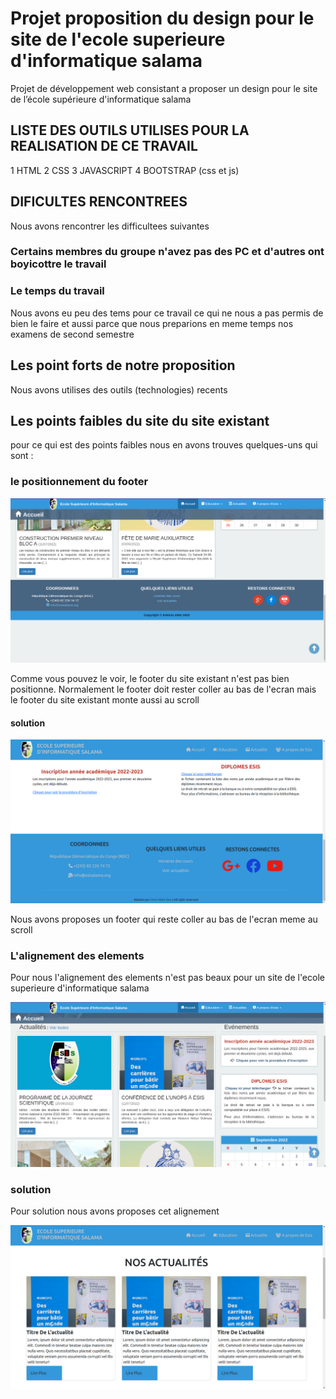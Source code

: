 # Projet proposition du design pour le site de l'ecole superieure d'informatique salama
Projet de développement web consistant a proposer un design pour le site de l’école supérieure d'informatique salama


## LISTE DES OUTILS UTILISES POUR LA REALISATION DE CE TRAVAIL

1 HTML
2 CSS
3 JAVASCRIPT
4 BOOTSTRAP (css et js)

## DIFICULTES RENCONTREES

Nous avons rencontrer les difficultees suivantes
### Certains membres du groupe n'avez pas des PC et d'autres ont boyicottre le travail
### Le temps du travail
Nous avons eu peu des tems pour ce travail ce qui ne nous a pas permis de bien le faire et aussi parce que nous preparions en meme temps nos examens de second semestre

## Les point forts de notre proposition

Nous avons utilises des outils (technologies) recents

## Les points faibles du site du site existant
pour ce qui est des points faibles nous en avons trouves quelques-uns qui sont :

### le positionnement du footer
<img src="./asset/img/newsImg/footerDefaut.png">

Comme vous pouvez le voir, le footer du site existant n'est pas bien positionne.
Normalement le footer doit rester coller au bas de l'ecran mais le footer du site existant monte aussi au scroll

#### solution 

<img src="./asset/img/newsImg/solutionFooter.png">

Nous avons proposes un footer qui reste coller au bas de l'ecran meme au scroll 



### L'alignement des elements

Pour nous l'alignement des elements n'est pas beaux pour un site de l'ecole superieure d'informatique salama

<img src="./asset/img/newsImg/alignementDefaut.png">

### solution 

Pour solution nous avons proposes cet alignement 

<img src="./asset/img/newsImg/solutionAlignement.png">